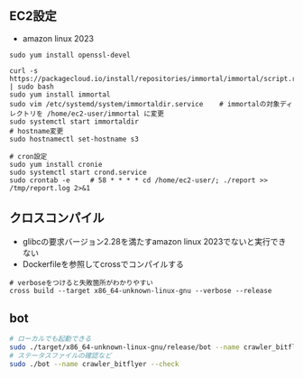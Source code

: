 ## EC2設定

- amazon linux 2023

```shell
sudo yum install openssl-devel

curl -s https://packagecloud.io/install/repositories/immortal/immortal/script.rpm.sh | sudo bash
sudo yum install immortal
sudo vim /etc/systemd/system/immortaldir.service    # immortalの対象ディレクトリを /home/ec2-user/immortal に変更
sudo systemctl start immortaldir
# hostname変更
sudo hostnamectl set-hostname s3

# cron設定
sudo yum install cronie
sudo systemctl start crond.service
sudo crontab -e     # 58 * * * * cd /home/ec2-user/; ./report >> /tmp/report.log 2>&1
```

## クロスコンパイル

- glibcの要求バージョン2.28を満たすamazon linux 2023でないと実行できない
- Dockerfileを参照してcrossでコンパイルする

```shell
# verboseをつけると失敗箇所がわかりやすい
cross build --target x86_64-unknown-linux-gnu --verbose --release
```

## bot

```bash
# ローカルでも起動できる
sudo ./target/x86_64-unknown-linux-gnu/release/bot --name crawler_bitflyer
# ステータスファイルの確認など
sudo ./bot --name crawler_bitflyer --check
```
